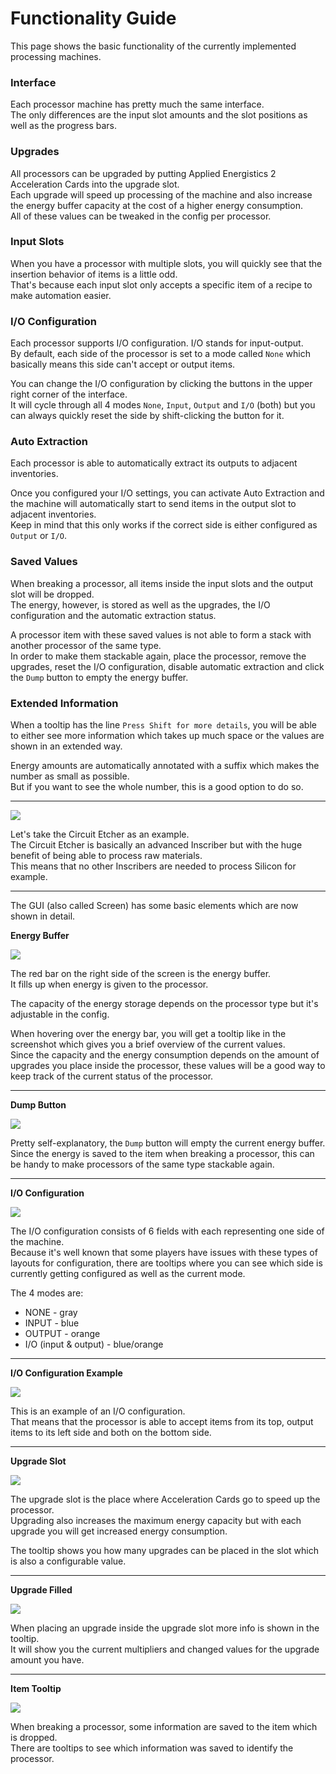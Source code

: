 # **Functionality Guide**
This page shows the basic functionality of the currently implemented processing machines.

### **Interface**
Each processor machine has pretty much the same interface.<br>
The only differences are the input slot amounts and the slot positions as well as the progress bars.

### **Upgrades**
All processors can be upgraded by putting Applied Energistics 2 Acceleration Cards into the upgrade slot.<br>
Each upgrade will speed up processing of the machine and also increase the energy buffer capacity at the cost
of a higher energy consumption.<br>
All of these values can be tweaked in the config per processor.

### **Input Slots**
When you have a processor with multiple slots, you will quickly see that the insertion behavior of items is a little odd.<br>
That's because each input slot only accepts a specific item of a recipe to make automation easier.

### **I/O Configuration**
Each processor supports I/O configuration. I/O stands for input-output.<br>
By default, each side of the processor is set to a mode called `None` which basically means this side can't accept or output items.

You can change the I/O configuration by clicking the buttons in the upper right corner of the interface.<br>
It will cycle through all 4 modes `None`, `Input`, `Output` and `I/O` (both) but you can always quickly reset the
side by shift-clicking the button for it.

### **Auto Extraction**
Each processor is able to automatically extract its outputs to adjacent inventories.

Once you configured your I/O settings, you can activate Auto Extraction and the machine will automatically start to send
items in the output slot to adjacent inventories.<br>
Keep in mind that this only works if the correct side is either configured as `Output` or `I/O`.

### **Saved Values**
When breaking a processor, all items inside the input slots and the output slot will be dropped.<br>
The energy, however, is stored as well as the upgrades, the I/O configuration and the automatic extraction status.

A processor item with these saved values is not able to form a stack with another processor of the same type.<br>
In order to make them stackable again, place the processor, remove the upgrades, reset the I/O configuration, disable automatic
extraction and click the `Dump` button to empty the energy buffer.

### **Extended Information**
When a tooltip has the line `Press Shift for more details`, you will be able to either see more information which takes up much space
or the values are shown in an extended way.

Energy amounts are automatically annotated with a suffix which makes the number as small as possible.<br>
But if you want to see the whole number, this is a good option to do so.

---

![](images/overview.png)

Let's take the Circuit Etcher as an example.<br>
The Circuit Etcher is basically an advanced Inscriber but with the huge benefit of being able
to process raw materials.<br>
This means that no other Inscribers are needed to process Silicon for example.

---

The GUI (also called Screen) has some basic elements which are now shown in detail.

**Energy Buffer**

![](images/buffer.png)

The red bar on the right side of the screen is the energy buffer.<br>
It fills up when energy is given to the processor.

The capacity of the energy storage depends on the processor type but it's adjustable in the config.

When hovering over the energy bar, you will get a tooltip like in the screenshot which gives you a
brief overview of the current values.<br>
Since the capacity and the energy consumption depends on the amount of upgrades you place inside
the processor, these values will be a good way to keep track of the current status of the processor.

---

**Dump Button**

![](images/dump.png)

Pretty self-explanatory, the `Dump` button will empty the current energy buffer.<br>
Since the energy is saved to the item when breaking a processor, this can be handy to make processors of the
same type stackable again.

---

**I/O Configuration**

![](images/io_clear.png)

The I/O configuration consists of 6 fields with each representing one side of the machine.<br>
Because it's well known that some players have issues with these types of layouts for configuration,
there are tooltips where you can see which side is currently getting configured as well as the current mode.

The 4 modes are:
- NONE - gray
- INPUT - blue
- OUTPUT - orange
- I/O (input & output) - blue/orange

---

**I/O Configuration Example**

![](images/io_configured.png)

This is an example of an I/O configuration.<br>
That means that the processor is able to accept items from its top, output items to its left side
and both on the bottom side.

---

**Upgrade Slot**

![](images/upgrade_empty.png)

The upgrade slot is the place where Acceleration Cards go to speed up the processor.<br>
Upgrading also increases the maximum energy capacity but with each upgrade you will get increased energy consumption.

The tooltip shows you how many upgrades can be placed in the slot which is also a configurable value.

---

**Upgrade Filled**

![](images/upgrade_full.png)

When placing an upgrade inside the upgrade slot more info is shown in the tooltip.<br>
It will show you the current multipliers and changed values for the upgrade amount you have.

---

**Item Tooltip**

![](images/item.png)

When breaking a processor, some information are saved to the item which is dropped.<br>
There are tooltips to see which information was saved to identify the processor.
